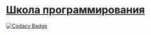 # [Школа программирования](https://acmp.ru/index.asp?main=task&id_task=11)
[![Codacy Badge](https://api.codacy.com/project/badge/Grade/3daf38b0788745f3a54e27cd87042ce5)](https://www.codacy.com/app/Maxvgrad/Olympiad-Programming?utm_source=github.com&amp;utm_medium=referral&amp;utm_content=Maxvgrad/Olympiad-Programming&amp;utm_campaign=Badge_Grade)